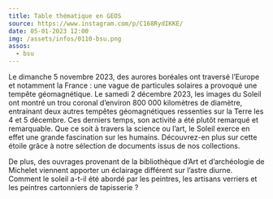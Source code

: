 ```yaml
---
title: Table thématique en GEOS
source: https://www.instagram.com/p/C168RydIKKE/
date: 05-01-2023 12:00
img: /assets/infos/0110-bsu.png
assos:
  - bsu
---
```


Le dimanche 5 novembre 2023, des aurores boréales ont traversé l’Europe et notamment la France : une vague de particules solaires a provoqué une tempête géomagnétique. Le samedi 2 décembre 2023, les images du Soleil ont montré un trou coronal d’environ 800 000 kilomètres de diamètre, entrainant deux autres tempêtes géomagnétiques ressenties sur la Terre les 4 et 5 décembre. Ces derniers temps, son activité a été plutôt remarqué et remarquable. Que ce soit à travers la science ou l’art, le Soleil exerce en effet une grande fascination sur les humains. Découvrez-en plus sur cette étoile grâce à notre sélection de documents issus de nos collections.

De plus, des ouvrages provenant de la bibliothèque d’Art et d’archéologie de Michelet viennent apporter un éclairage différent sur l’astre diurne. Comment le soleil a-t-il été abordé par les peintres, les artisans verriers et les peintres cartonniers de tapisserie ?